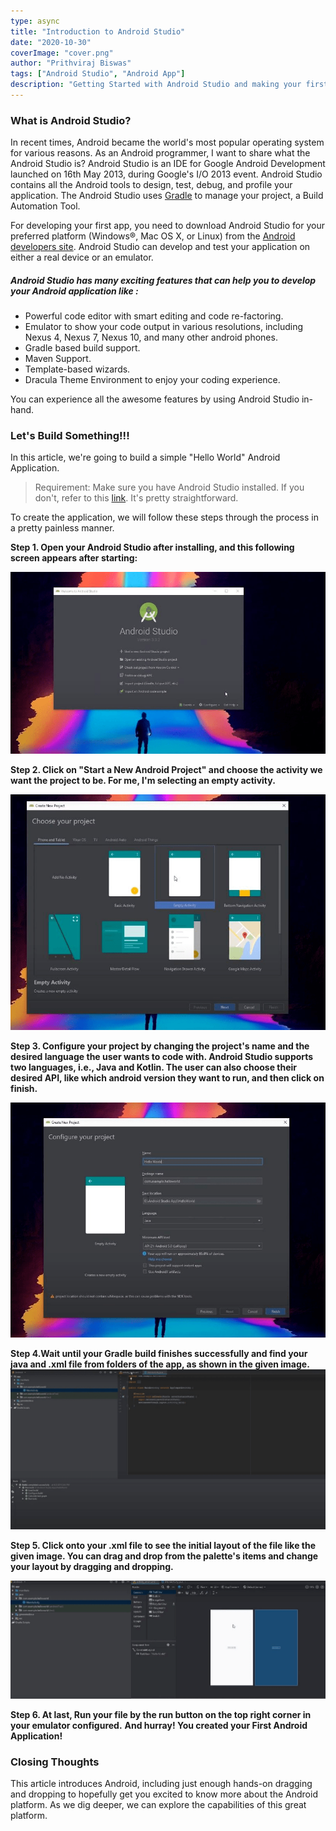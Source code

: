 ```yaml
---
type: async
title: "Introduction to Android Studio"
date: "2020-10-30"
coverImage: "cover.png"
author: "Prithviraj Biswas"
tags: ["Android Studio", "Android App"]
description: "Getting Started with Android Studio and making your first app."
---
```

### What is Android Studio?
In recent times, Android became the world's most popular operating system for various reasons. As an Android programmer, I want to share what the Android Studio is? Android Studio is an IDE for Google Android Development launched on 16th May 2013, during Google's I/O 2013 event. Android Studio contains all the Android tools to design, test, debug, and profile your application. The Android Studio uses [Gradle](https://gradle.org/) to manage your project, a Build Automation Tool.

For developing your first app, you need to download Android Studio for your preferred platform (Windows®, Mac OS X, or Linux) from the [Android developers site](https://developer.android.com/studio). Android Studio can develop and test your application on either a real device or an emulator.
##### Android Studio has many exciting features that can help you to develop your Android application like : 
* Powerful code editor with smart editing and code re-factoring.
* Emulator to show your code output in various resolutions, including Nexus 4, Nexus 7, Nexus 10, and many other android phones.
* Gradle based build support.
* Maven Support.
* Template-based wizards.
* Dracula Theme Environment to enjoy your coding experience.

You can experience all the awesome features by using Android Studio in-hand.
### Let's Build Something!!!
In this article, we're going to build a simple "Hello World" Android Application.
> Requirement: Make sure you have Android Studio installed. If you don't, refer to this [link](https://developer.android.com/studio). It's pretty straightforward.

To create the application, we will follow these steps through the process in a pretty painless manner.


**Step 1. Open your Android Studio after installing, and this following screen appears after starting:**


![alt_text](welcomepage.png "Welcome Screen")


**Step 2. Click on "Start a New Android Project" and choose the activity we want the project to be. For me, I'm selecting an empty activity.**


![alt_text](empty.png "Choosing the Activity")




**Step 3. Configure your project by changing the project's name and the desired language the user wants to code with. Android Studio supports two languages, i.e., Java and Kotlin. The user can also choose their desired API, like which android version they want to run, and then click on finish.**

![alt_text](configure.png "Configuration Settings")



**Step 4.Wait until your Gradle build finishes successfully and find your java and .xml file from folders of the app, as shown in the given image.**
![alt_text](gradle.png "First Page")


**Step 5. Click onto your .xml file to see the initial layout of the file like the given image. You can drag and drop from the palette's items and change your layout by dragging and dropping.**

![alt_text](xml.png "Layout")


**Step 6. At last, Run your file by the run button on the top right corner in your emulator configured.**
**And hurray! You created your First Android Application!**

### Closing Thoughts
This article introduces Android, including just enough hands-on dragging and dropping to hopefully get you excited to know more about the Android platform. As we dig deeper, we can explore the capabilities of this great platform.
